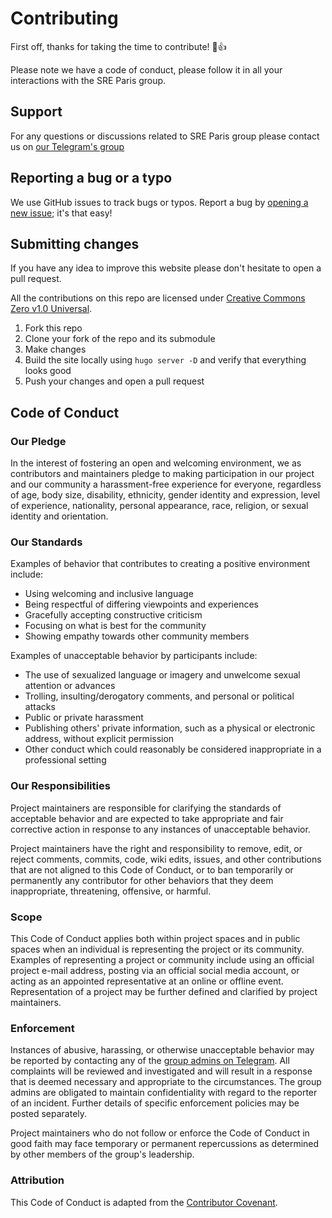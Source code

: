 # Contributing

First off, thanks for taking the time to contribute! :tada::+1:

Please note we have a code of conduct, please follow it in all your interactions with the SRE Paris group.

## Support

For any questions or discussions related to SRE Paris group please contact us
on [our Telegram's group](https://t.me/joinchat/HjS_51LZVJ6cJ-D3K-r-iA)

## Reporting a bug or a typo

We use GitHub issues to track bugs or typos. Report a bug by [opening a new issue](https://github.com/sre-paris/website-src/issues/new); it's that easy!

## Submitting changes

If you have any idea to improve this website please don't hesitate to open a pull request.

All the contributions on this repo are licensed under [Creative Commons Zero v1.0 Universal](https://github.com/sre-paris/website-src/blob/master/LICENSE).

1. Fork this repo
2. Clone your fork of the repo and its submodule
3. Make changes
4. Build the site locally using `hugo server -D` and verify that everything looks good
5. Push your changes and open a pull request


## Code of Conduct

### Our Pledge

In the interest of fostering an open and welcoming environment, we as
contributors and maintainers pledge to making participation in our project and
our community a harassment-free experience for everyone, regardless of age, body
size, disability, ethnicity, gender identity and expression, level of experience,
nationality, personal appearance, race, religion, or sexual identity and
orientation.

### Our Standards

Examples of behavior that contributes to creating a positive environment
include:

* Using welcoming and inclusive language
* Being respectful of differing viewpoints and experiences
* Gracefully accepting constructive criticism
* Focusing on what is best for the community
* Showing empathy towards other community members

Examples of unacceptable behavior by participants include:

* The use of sexualized language or imagery and unwelcome sexual attention or
advances
* Trolling, insulting/derogatory comments, and personal or political attacks
* Public or private harassment
* Publishing others' private information, such as a physical or electronic
  address, without explicit permission
* Other conduct which could reasonably be considered inappropriate in a
  professional setting

### Our Responsibilities

Project maintainers are responsible for clarifying the standards of acceptable
behavior and are expected to take appropriate and fair corrective action in
response to any instances of unacceptable behavior.

Project maintainers have the right and responsibility to remove, edit, or
reject comments, commits, code, wiki edits, issues, and other contributions
that are not aligned to this Code of Conduct, or to ban temporarily or
permanently any contributor for other behaviors that they deem inappropriate,
threatening, offensive, or harmful.

### Scope

This Code of Conduct applies both within project spaces and in public spaces
when an individual is representing the project or its community. Examples of
representing a project or community include using an official project e-mail
address, posting via an official social media account, or acting as an appointed
representative at an online or offline event. Representation of a project may be
further defined and clarified by project maintainers.

### Enforcement

Instances of abusive, harassing, or otherwise unacceptable behavior may be
reported by contacting any of the [group admins on Telegram](https://t.me/joinchat/HjS_51LZVJ6cJ-D3K-r-iA).
All complaints will be reviewed and investigated and will result in a response that
is deemed necessary and appropriate to the circumstances. The group admins are 
obligated to maintain confidentiality with regard to the reporter of an incident.
Further details of specific enforcement policies may be posted separately.

Project maintainers who do not follow or enforce the Code of Conduct in good
faith may face temporary or permanent repercussions as determined by other
members of the group's leadership.

### Attribution

This Code of Conduct is adapted from the [Contributor Covenant](http://contributor-covenant.org).
